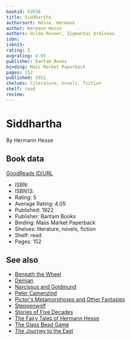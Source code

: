 ```yaml
---
bookid: 52036
title: Siddhartha
authorsort: Hesse, Hermann
author: Hermann Hesse
authors: Hilda Rosner, Zigmantas Ardickas
isbn: 
isbn13: 
rating: 5
avgrating: 4.05
publisher: Bantam Books
binding: Mass Market Paperback
pages: 152
published: 1922
shelves: literature, novels, fiction
shelf: read
review: 
---
```


# Siddhartha

By Hermann Hesse

## Book data

[GoodReads ID/URL](https://www.goodreads.com/book/show/52036)

- ISBN: 
- ISBN13: 
- Rating: 5
- Average Rating: 4.05
- Published: 1922
- Publisher: Bantam Books
- Binding: Mass Market Paperback
- Shelves: literature, novels, fiction
- Shelf: read
- Pages: 152


## See also

- [Beneath the Wheel](Beneath_the_Wheel.md)
- [Demian](Demian-_Die_Geschichte_von_Emil_Sinclairs_Jugend.md)
- [Narcissus and Goldmund](Narcissus_and_Goldmund.md)
- [Peter Camenzind](Peter_Camenzind.md)
- [Pictor's Metamorphoses and Other Fantasies](Pictors_Metamorphoses_and_Other_Fantasies.md)
- [Steppenwolf](Steppenwolf.md)
- [Stories of Five Decades](Stories_of_Five_Decades.md)
- [The Fairy Tales of Hermann Hesse](The_Fairy_Tales_of_Hermann_Hesse.md)
- [The Glass Bead Game](The_Glass_Bead_Game.md)
- [The Journey to the East](The_Journey_to_the_East.md)
